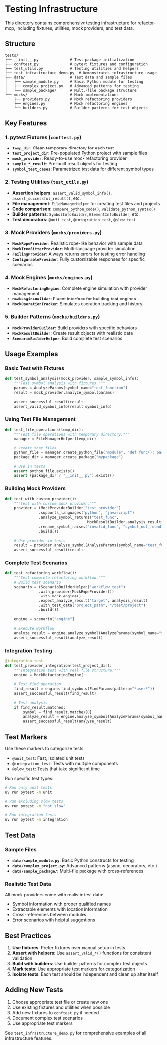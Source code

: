 # Testing Infrastructure

This directory contains comprehensive testing infrastructure for refactor-mcp, including fixtures, utilities, mock providers, and test data.

## Structure

```
tests/
├── __init__.py              # Test package initialization
├── conftest.py              # pytest fixtures and configuration
├── test_utils.py            # Testing utilities and helpers
├── test_infrastructure_demo.py  # Demonstrates infrastructure usage
├── data/                    # Test data and sample files
│   ├── sample_module.py     # Basic Python module for testing
│   ├── complex_project.py   # Advanced patterns for testing
│   └── sample_package/      # Multi-file package structure
└── mocks/                   # Mock implementations
    ├── providers.py         # Mock refactoring providers
    ├── engines.py           # Mock refactoring engines
    └── builders.py          # Builder patterns for test objects
```

## Key Features

### 1. pytest Fixtures (`conftest.py`)

- **`temp_dir`**: Clean temporary directory for each test
- **`test_project_dir`**: Pre-populated Python project with sample files
- **`mock_provider`**: Ready-to-use mock refactoring provider
- **`sample_*_result`**: Pre-built result objects for testing
- **`symbol_test_cases`**: Parametrized test data for different symbol types

### 2. Testing Utilities (`test_utils.py`)

- **Assertion helpers**: `assert_valid_symbol_info()`, `assert_successful_result()`, etc.
- **File management**: `FileManagerHelper` for creating test files and projects
- **Code comparison**: `compare_python_code()`, `validate_python_syntax()`
- **Builder patterns**: `SymbolInfoBuilder`, `ElementInfoBuilder`, etc.
- **Test decorators**: `@unit_test`, `@integration_test`, `@slow_test`

### 3. Mock Providers (`mocks/providers.py`)

- **`MockRopeProvider`**: Realistic rope-like behavior with sample data
- **`MockTreeSitterProvider`**: Multi-language provider simulation
- **`FailingProvider`**: Always returns errors for testing error handling
- **`ConfigurableProvider`**: Fully customizable responses for specific scenarios

### 4. Mock Engines (`mocks/engines.py`)

- **`MockRefactoringEngine`**: Complete engine simulation with provider management
- **`MockEngineBuilder`**: Fluent interface for building test engines
- **`MockOperationTracker`**: Simulates operation tracking and history

### 5. Builder Patterns (`mocks/builders.py`)

- **`MockProviderBuilder`**: Build providers with specific behaviors
- **`MockResultBuilder`**: Create result objects with realistic data
- **`ScenarioBuilderHelper`**: Build complete test scenarios

## Usage Examples

### Basic Test with Fixtures

```python
def test_symbol_analysis(mock_provider, sample_symbol_info):
    """Test symbol analysis with fixtures."""
    params = AnalyzeParams(symbol_name="test_function")
    result = mock_provider.analyze_symbol(params)
    
    assert_successful_result(result)
    assert_valid_symbol_info(result.symbol_info)
```

### Using Test File Management

```python
def test_file_operations(temp_dir):
    """Test file operations with temporary directory."""
    manager = FileManagerHelper(temp_dir)
    
    # Create test files
    python_file = manager.create_python_file("module", "def func(): pass")
    package_dir = manager.create_package("mypackage")
    
    # Use in tests
    assert python_file.exists()
    assert (package_dir / "__init__.py").exists()
```

### Building Mock Providers

```python
def test_with_custom_provider():
    """Test with custom mock provider."""
    provider = (MockProviderBuilder("test_provider")
               .supports_languages("python", "javascript")
               .analyze_symbol_returns("test_func", 
                                     MockResultBuilder.analysis_result("test_func").build())
               .rename_symbol_raises("invalid_func", "symbol_not_found", "Not found")
               .build())
    
    # Use provider in tests
    result = provider.analyze_symbol(AnalyzeParams(symbol_name="test_func"))
    assert_successful_result(result)
```

### Complete Test Scenarios

```python
def test_refactoring_workflow():
    """Test complete refactoring workflow."""
    # Build test scenario
    scenario = (ScenarioBuilderHelper("workflow_test")
               .with_provider(MockRopeProvider())
               .with_mock_engine()
               .expect_analyze_result("target", analysis_result)
               .with_test_data("project_path", "/test/project")
               .build())
    
    engine = scenario["engine"]
    
    # Execute workflow
    analyze_result = engine.analyze_symbol(AnalyzeParams(symbol_name="target"))
    assert_successful_result(analyze_result)
```

### Integration Testing

```python
@integration_test
def test_provider_integration(test_project_dir):
    """Integration test with real file structure."""
    engine = MockRefactoringEngine()
    
    # Test find operation
    find_result = engine.find_symbols(FindParams(pattern="*user*"))
    assert_successful_result(find_result)
    
    # Test analysis
    if find_result.matches:
        symbol = find_result.matches[0]
        analyze_result = engine.analyze_symbol(AnalyzeParams(symbol_name=symbol.name))
        assert_successful_result(analyze_result)
```

## Test Markers

Use these markers to categorize tests:

- `@unit_test`: Fast, isolated unit tests
- `@integration_test`: Tests with multiple components
- `@slow_test`: Tests that take significant time

Run specific test types:
```bash
# Run only unit tests
uv run pytest -m unit

# Run excluding slow tests
uv run pytest -m "not slow"

# Run integration tests
uv run pytest -m integration
```

## Test Data

### Sample Files

- **`data/sample_module.py`**: Basic Python constructs for testing
- **`data/complex_project.py`**: Advanced patterns (async, decorators, etc.)
- **`data/sample_package/`**: Multi-file package with cross-references

### Realistic Test Data

All mock providers come with realistic test data:

- Symbol information with proper qualified names
- Extractable elements with location information
- Cross-references between modules
- Error scenarios with helpful suggestions

## Best Practices

1. **Use fixtures**: Prefer fixtures over manual setup in tests
2. **Assert with helpers**: Use `assert_valid_*()` functions for consistent validation
3. **Build with builders**: Use builder patterns for complex test objects
4. **Mark tests**: Use appropriate test markers for categorization
5. **Isolate tests**: Each test should be independent and clean up after itself

## Adding New Tests

1. Choose appropriate test file or create new one
2. Use existing fixtures and utilities when possible
3. Add new fixtures to `conftest.py` if needed
4. Document complex test scenarios
5. Use appropriate test markers

See `test_infrastructure_demo.py` for comprehensive examples of all infrastructure features.